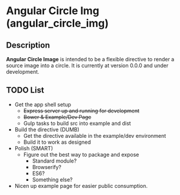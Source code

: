 # Angular Circle Img (angular_circle_img)

## Description
**Angular Circle Image** is intended to be a flexible directive to render a source image into a circle.  It is currently at version 0.0.0 and under development.

## TODO List
- Get the app shell setup
    + ~~Express server up and running for development~~
    + ~~Bower & Example/Dev Page~~
    + Gulp tasks to build src into example and dist
- Build the directive (DUMB)
    + Get the directive available in the example/dev environment
    + Build it to work as designed
- Polish (SMART)
    + Figure out the best way to package and expose
        * Standard module?
        * Browserify?
        * ES6?
        * Something else?
- Nicen up example page for easier public consumption.